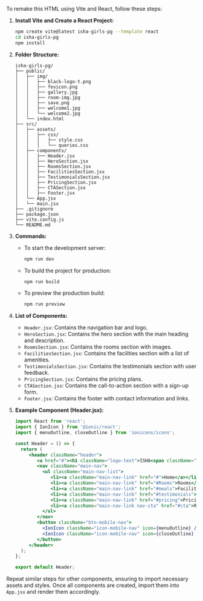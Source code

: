 

To remake this HTML using Vite and React, follow these steps:

1. **Install Vite and Create a React Project:**
    ```sh
    npm create vite@latest isha-girls-pg --template react
    cd isha-girls-pg
    npm install
    ```

2. **Folder Structure:**
    ```
    isha-girls-pg/
    ├── public/
    │   ├── img/
    │   │   ├── black-logo-t.png
    │   │   ├── fevicon.png
    │   │   ├── gallery.jpg
    │   │   ├── room-img.jpg
    │   │   ├── save.png
    │   │   ├── welcome1.jpg
    │   │   └── welcome2.jpg
    │   └── index.html
    ├── src/
    │   ├── assets/
    │   │   ├── css/
    │   │   │   ├── style.css
    │   │   │   └── queries.css
    │   ├── components/
    │   │   ├── Header.jsx
    │   │   ├── HeroSection.jsx
    │   │   ├── RoomsSection.jsx
    │   │   ├── FacilitiesSection.jsx
    │   │   ├── TestimonialsSection.jsx
    │   │   ├── PricingSection.jsx
    │   │   ├── CTASection.jsx
    │   │   ├── Footer.jsx
    │   └── App.jsx
    │   └── main.jsx
    ├── .gitignore
    ├── package.json
    ├── vite.config.js
    └── README.md
    ```

3. **Commands:**
    - To start the development server:
      ```sh
      npm run dev
      ```
    - To build the project for production:
      ```sh
      npm run build
      ```
    - To preview the production build:
      ```sh
      npm run preview
      ```

4. **List of Components:**
    - `Header.jsx`: Contains the navigation bar and logo.
    - `HeroSection.jsx`: Contains the hero section with the main heading and description.
    - `RoomsSection.jsx`: Contains the rooms section with images.
    - `FacilitiesSection.jsx`: Contains the facilities section with a list of amenities.
    - `TestimonialsSection.jsx`: Contains the testimonials section with user feedback.
    - `PricingSection.jsx`: Contains the pricing plans.
    - `CTASection.jsx`: Contains the call-to-action section with a sign-up form.
    - `Footer.jsx`: Contains the footer with contact information and links.

5. **Example Component (Header.jsx):**
    ```jsx
    import React from 'react';
    import { IonIcon } from '@ionic/react';
    import { menuOutline, closeOutline } from 'ionicons/icons';

    const Header = () => {
      return (
         <header className="header">
            <a href="#"><h1 className="logo-text">ISHA<span className="GP"> GIRL'S PG</span></h1></a>
            <nav className="main-nav">
              <ul className="main-nav-list">
                 <li><a className="main-nav-link" href="#">Home</a></li>
                 <li><a className="main-nav-link" href="#Rooms">Rooms</a></li>
                 <li><a className="main-nav-link" href="#meals">Facilities</a></li>
                 <li><a className="main-nav-link" href="#testimonials">Tenants</a></li>
                 <li><a className="main-nav-link" href="#pricing">Pricing</a></li>
                 <li><a className="main-nav-link nav-cta" href="#cta">Register!</a></li>
              </ul>
            </nav>
            <button className="btn-mobile-nav">
              <IonIcon className="icon-mobile-nav" icon={menuOutline} />
              <IonIcon className="icon-mobile-nav" icon={closeOutline} />
            </button>
         </header>
      );
    };

    export default Header;
    ```

Repeat similar steps for other components, ensuring to import necessary assets and styles. Once all components are created, import them into `App.jsx` and render them accordingly.